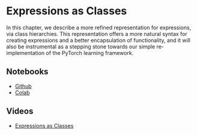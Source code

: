 # Expressions as Classes

In this chapter, we describe a more refined representation for expressions, via class hierarchies.  This representation offers a more natural syntax for creating expressions and a better encapsulation of functionality, and it will also be instrumental as a stepping stone towards our simple re-implementation of the PyTorch learning framework.

## Notebooks

* [Github](https://github.com/abstractions-in-python/abstractions-in-python.github.io/blob/master/notebooks/Expressions_as_Classes_chapter.ipynb)
* [Colab](https://drive.google.com/file/d/1HzOjr-i5Pb8JsxNyhwCv95aqpKUKH_is/view?usp=sharing)

## Videos

* [Expressions as Classes](https://youtu.be/TI-tMzAX-I4)
